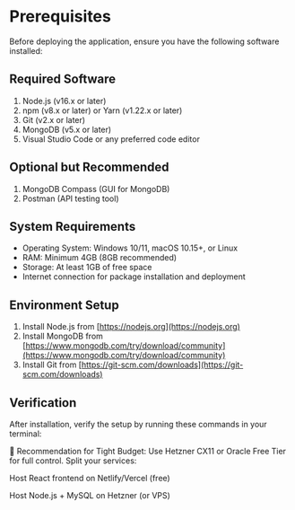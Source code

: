 # Prerequisites

Before deploying the application, ensure you have the following software installed:

## Required Software

1. Node.js (v16.x or later)
2. npm (v8.x or later) or Yarn (v1.22.x or later)
3. Git (v2.x or later)
4. MongoDB (v5.x or later)
5. Visual Studio Code or any preferred code editor

## Optional but Recommended

1. MongoDB Compass (GUI for MongoDB)
2. Postman (API testing tool)

## System Requirements

- Operating System: Windows 10/11, macOS 10.15+, or Linux
- RAM: Minimum 4GB (8GB recommended)
- Storage: At least 1GB of free space
- Internet connection for package installation and deployment

## Environment Setup

1. Install Node.js from [https://nodejs.org](https://nodejs.org)
2. Install MongoDB from [https://www.mongodb.com/try/download/community](https://www.mongodb.com/try/download/community)
3. Install Git from [https://git-scm.com/downloads](https://git-scm.com/downloads)

## Verification

After installation, verify the setup by running these commands in your terminal:


🔧 Recommendation for Tight Budget:
Use Hetzner CX11 or Oracle Free Tier for full control.
Split your services:

Host React frontend on Netlify/Vercel (free)

Host Node.js + MySQL on Hetzner (or VPS)

